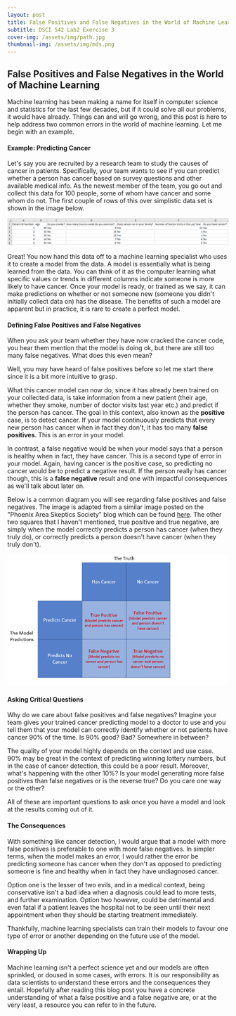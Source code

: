 ```yaml
---
layout: post
title: False Positives and False Negatives in the World of Machine Learning
subtitle: DSCI 542 Lab2 Exercise 3
cover-img: /assets/img/path.jpg
thumbnail-img: /assets/img/mds.png
---
```


## False Positives and False Negatives in the World of Machine Learning

Machine learning has been making a name for itself in computer science and statistics for the last few decades, but if it could solve all our problems, it would have already. Things can and will go wrong, and this post is here to help address two common errors in the world of machine learning. Let me begin with an example. 

#### Example: Predicting Cancer

Let's say you are recruited by a research team to study the causes of cancer in patients. Specifically, your team wants to see if you can predict whether a person has cancer based on survey questions and other available medical info. As the newest member of the team, you go out and collect this data for 100 people, some of whom have cancer and some whom do not. The first couple of rows of this over simplistic data set is shown in the image below.

!["cancer data"](../assets/img/cancer_data.png)

Great! You now hand this data off to a machine learning specialist who uses it to create a model from the data. A model is essentially what is being learned from the data. You can think of it as the computer learning what specific values or trends in different columns indicate someone is more likely to have cancer. Once your model is ready, or trained as we say, it can make predictions on whether or not someone new (someone you didn't initially collect data on) has the disease. The benefits of such a model are apparent but in practice, it is rare to create a perfect model.

#### Defining False Positives and False Negatives

When you ask your team whether they have now cracked the cancer code, you hear them mention that the model is doing ok, but there are still too many false negatives. What does this even mean? 

Well, you may have heard of false positives before so let me start there since it is a bit more intuitive to grasp. 

What this cancer model can now do, since it has already been trained on your collected data, is take information from a new patient (their age, whether they smoke, number of doctor visits last year etc.) and predict if the person has cancer. The goal in this context, also known as the **positive** case, is to detect cancer. If your model continuously predicts that every new person has cancer when in fact they don't, it has too many **false positives**. This is an error in your model.

In contrast, a false negative would be when your model says that a person is healthy when in fact, they have cancer. This is a second type of error in your model. Again, having cancer is the positive case, so predicting no cancer would be to predict a negative result. If the person really has cancer though, this is a **false negative** result and one with impactful consequences as we'll talk about later on.  

Below is a common diagram you will see regarding false positives and false negatives. The image is adapted from a similar image posted on the "Phoenix Area Skeptics Society" blog which can be found [here](https://phoenixskeptics.wordpress.com/2013/07/14/false-positives-and-the-base-rate-fallacy/). The other two squares that I haven't mentioned, true positive and true negative, are simply when the model correctly predicts a person has cancer (when they truly do), or correctly predicts a person doesn't have cancer (when they truly don't).

![types of error square](../assets/img/results_square.png)

#### Asking Critical Questions

Why do we care about false positives and false negatives? Imagine your team gives your trained cancer predicting model to a doctor to use and you tell them that your model can correctly identify whether or not patients have cancer 90% of the time. Is 90% good? Bad? Somewhere in between? 

The quality of your model highly depends on the context and use case. 90% may be great in the context of predicting winning lottery numbers, but in the case of cancer detection, this could be a poor result. Moreover, what's happening with the other 10%? Is your model generating more false positives than false negatives or is the reverse true? Do you care one way or the other?

All of these are important questions to ask once you have a model and look at the results coming out of it.

#### The Consequences

With something like cancer detection, I would argue that a model with more false positives is preferable to one with more false negatives. In simpler terms, when the model makes an error, I would rather the error be predicting someone has cancer when they don't as opposed to predicting someone is fine and healthy when in fact they have undiagnosed cancer.

Option one is the lesser of two evils, and in a medical context, being conservative isn't a bad idea when a diagnosis could lead to more tests, and further examination. Option two however, could be detrimental and even fatal if a patient leaves the hospital not to be seen until their next appointment when they should be starting treatment immediately. 

Thankfully, machine learning specialists can train their models to favour one type of error or another depending on the future use of the model.

#### Wrapping Up

Machine learning isn't a perfect science yet and our models are often sprinkled, or doused in some cases, with errors. It is our responsibility as data scientists to understand these errors and the consequences they entail. Hopefully after reading this blog post you have a concrete understanding of what a false positive and a false negative are, or at the very least, a resource you can refer to in the future.